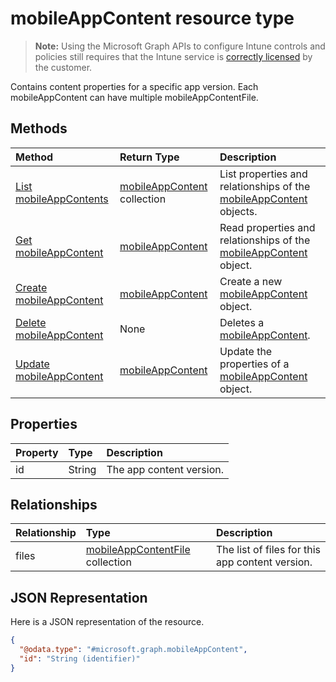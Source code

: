 ﻿# mobileAppContent resource type

> **Note:** Using the Microsoft Graph APIs to configure Intune controls and policies still requires that the Intune service is [correctly licensed](https://go.microsoft.com/fwlink/?linkid=839381) by the customer.

Contains content properties for a specific app version. Each mobileAppContent can have multiple mobileAppContentFile.
## Methods
|Method|Return Type|Description|
|:---|:---|:---|
|[List mobileAppContents](../api/intune_apps_mobileappcontent_list.md)|[mobileAppContent](../resources/intune_apps_mobileappcontent.md) collection|List properties and relationships of the [mobileAppContent](../resources/intune_apps_mobileappcontent.md) objects.|
|[Get mobileAppContent](../api/intune_apps_mobileappcontent_get.md)|[mobileAppContent](../resources/intune_apps_mobileappcontent.md)|Read properties and relationships of the [mobileAppContent](../resources/intune_apps_mobileappcontent.md) object.|
|[Create mobileAppContent](../api/intune_apps_mobileappcontent_create.md)|[mobileAppContent](../resources/intune_apps_mobileappcontent.md)|Create a new [mobileAppContent](../resources/intune_apps_mobileappcontent.md) object.|
|[Delete mobileAppContent](../api/intune_apps_mobileappcontent_delete.md)|None|Deletes a [mobileAppContent](../resources/intune_apps_mobileappcontent.md).|
|[Update mobileAppContent](../api/intune_apps_mobileappcontent_update.md)|[mobileAppContent](../resources/intune_apps_mobileappcontent.md)|Update the properties of a [mobileAppContent](../resources/intune_apps_mobileappcontent.md) object.|

## Properties
|Property|Type|Description|
|:---|:---|:---|
|id|String|The app content version.|

## Relationships
|Relationship|Type|Description|
|:---|:---|:---|
|files|[mobileAppContentFile](../resources/intune_apps_mobileappcontentfile.md) collection|The list of files for this app content version.|

## JSON Representation
Here is a JSON representation of the resource.
<!-- {
  "blockType": "resource",
  "keyProperty": "id",
  "@odata.type": "microsoft.graph.mobileAppContent"
}
-->
``` json
{
  "@odata.type": "#microsoft.graph.mobileAppContent",
  "id": "String (identifier)"
}
```



